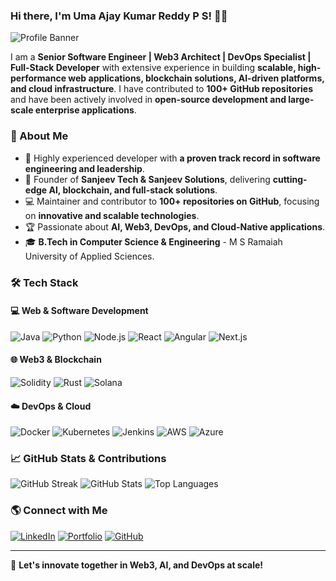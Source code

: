 ### Hi there, I'm Uma Ajay Kumar Reddy P S! 👋🚀

![Profile Banner](https://umaajay.netlify.app/img/thumbs/47-60.jpg)

I am a **Senior Software Engineer | Web3 Architect | DevOps Specialist | Full-Stack Developer** with extensive experience in building **scalable, high-performance web applications, blockchain solutions, AI-driven platforms, and cloud infrastructure**. I have contributed to **100+ GitHub repositories** and have been actively involved in **open-source development and large-scale enterprise applications**.

### 🌟 About Me
- 🎯 Highly experienced developer with **a proven track record in software engineering and leadership**.
- 🚀 Founder of **Sanjeev Tech & Sanjeev Solutions**, delivering **cutting-edge AI, blockchain, and full-stack solutions**.
- 💻 Maintainer and contributor to **100+ repositories on GitHub**, focusing on **innovative and scalable technologies**.
- 🏆 Passionate about **AI, Web3, DevOps, and Cloud-Native applications**.
- 🎓 **B.Tech in Computer Science & Engineering** - M S Ramaiah University of Applied Sciences.

### 🛠️ Tech Stack
#### **💻 Web & Software Development**
![Java](https://img.shields.io/badge/Java-ED8B00?style=flat-square&logo=java&logoColor=white)
![Python](https://img.shields.io/badge/Python-3776AB?style=flat-square&logo=python&logoColor=white)
![Node.js](https://img.shields.io/badge/Node.js-43853D?style=flat-square&logo=node.js&logoColor=white)
![React](https://img.shields.io/badge/React-20232A?style=flat-square&logo=react&logoColor=61DAFB)
![Angular](https://img.shields.io/badge/Angular-DD0031?style=flat-square&logo=angular&logoColor=white)
![Next.js](https://img.shields.io/badge/Next.js-000000?style=flat-square&logo=nextdotjs&logoColor=white)

#### **🌐 Web3 & Blockchain**
![Solidity](https://img.shields.io/badge/Solidity-363636?style=flat-square&logo=solidity&logoColor=white)
![Rust](https://img.shields.io/badge/Rust-000000?style=flat-square&logo=rust&logoColor=white)
![Solana](https://img.shields.io/badge/Solana-9945FF?style=flat-square&logo=solana&logoColor=white)

#### **☁️ DevOps & Cloud**
![Docker](https://img.shields.io/badge/Docker-2496ED?style=flat-square&logo=docker&logoColor=white)
![Kubernetes](https://img.shields.io/badge/Kubernetes-326CE5?style=flat-square&logo=kubernetes&logoColor=white)
![Jenkins](https://img.shields.io/badge/Jenkins-D24939?style=flat-square&logo=jenkins&logoColor=white)
![AWS](https://img.shields.io/badge/AWS-232F3E?style=flat-square&logo=amazon-aws&logoColor=white)
![Azure](https://img.shields.io/badge/Azure-0078D4?style=flat-square&logo=microsoft-azure&logoColor=white)

### 📈 GitHub Stats & Contributions
![GitHub Streak](https://github-readme-streak-stats.herokuapp.com/?user=UmaAjay&theme=react&hide_border=true)
![GitHub Stats](https://github-readme-stats.vercel.app/api?username=UmaAjay&show_icons=true&theme=react&count_private=true)
![Top Languages](https://github-readme-stats.vercel.app/api/top-langs/?username=UmaAjay&layout=compact&theme=react)

### 🌎 Connect with Me
[![LinkedIn](https://img.shields.io/badge/LinkedIn-0077B5?style=flat-square&logo=linkedin&logoColor=white)](https://linkedin.com/in/umaajay)
[![Portfolio](https://img.shields.io/badge/Portfolio-000000?style=flat-square&logo=vercel&logoColor=white)](https://umaajay.netlify.app/)
[![GitHub](https://img.shields.io/badge/GitHub-181717?style=flat-square&logo=github&logoColor=white)](https://github.com/UmaAjay)

---
🚀 **Let's innovate together in Web3, AI, and DevOps at scale!**
